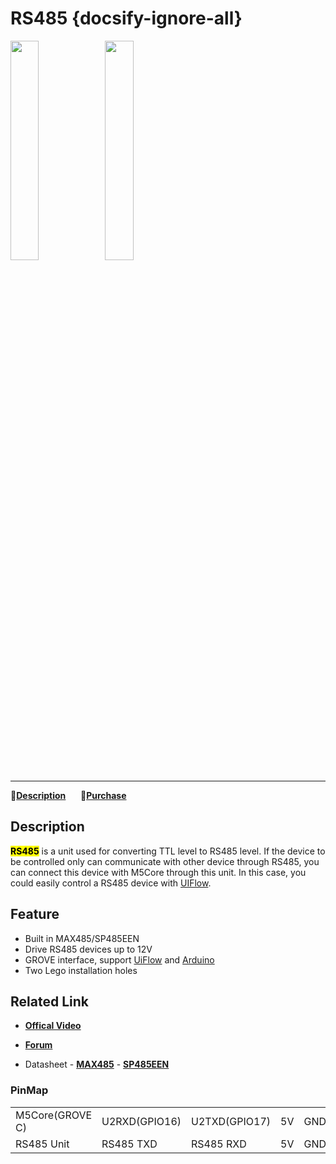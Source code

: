 # RS485 {docsify-ignore-all}

<img src="assets/img/product_pics/unit/unit_rs485_01.png" width="30%" height="30%"><img src="assets/img/product_pics/unit/unit_rs485_02.png" width="30%" height="30%">

***

:memo:**[Description](#Description)**&nbsp;&nbsp;&nbsp;&nbsp;&nbsp;&nbsp;🛒**[Purchase](https://pt.aliexpress.com/store/product/M5Stack-Official-RS485-to-TTL-Unit-GROVE-Grove-Cable-UART-Interface-for-Arduino-ESP32-Development-Board/3226069_32966570641.html?spm=a2g03.12010615.8148356.2.5e6e66005SP84o)**

<!-- :memo:**[Description](#Description)**&nbsp;&nbsp;&nbsp;&nbsp;&nbsp;&nbsp;:octocat:**[Example](#Example)**&nbsp;&nbsp;&nbsp;&nbsp;&nbsp;&nbsp; :electric_plug:**[Schematic](#Schematic)** &nbsp;&nbsp;&nbsp;&nbsp;&nbsp;&nbsp;🛒**[Purchase](https://pt.aliexpress.com/store/product/M5Stack-Official-RS485-to-TTL-Unit-GROVE-Grove-Cable-UART-Interface-for-Arduino-ESP32-Development-Board/3226069_32966570641.html?spm=a2g03.12010615.8148356.2.5e6e66005SP84o)** -->

## Description

**<mark>RS485</mark>** is a unit used for converting TTL level to RS485 level. If the device to be controlled only can communicate with other device through RS485, you can connect this device with M5Core through this unit. In this case, you could easily control a RS485 device with [UIFlow](http://flow.m5stack.com).

## Feature

-  Built in MAX485/SP485EEN
-  Drive RS485 devices up to 12V
-  GROVE interface, support [UiFlow](http://flow.m5stack.com) and [Arduino](http://www.arduino.cc)
-  Two Lego installation holes

## Related Link

- **[Offical Video](https://www.youtube.com/channel/UCozgFVglWYQXbvTmGyS739w)**

- **[Forum](http://forum.m5stack.com/)**

- Datasheet - **[MAX485](https://pdf1.alldatasheet.com/datasheet-pdf/view/73463/MAXIM/MAX485.html)** - **[SP485EEN](https://pdf1.alldatasheet.com/datasheet-pdf/view/45954/SIPEX/SP485EEN.html)**

### PinMap

<table>
 <tr><td>M5Core(GROVE C)</td><td>U2RXD(GPIO16)</td><td>U2TXD(GPIO17)</td><td>5V</td><td>GND</td></tr>
 <tr><td>RS485 Unit</td><td>RS485 TXD</td><td>RS485 RXD</td><td>5V</td><td>GND</td></tr>
</table>